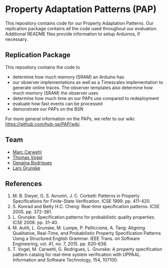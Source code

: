 # Property Adaptation Patterns (PAP)

This repository contains code for our Property Adaptation Patterns.
Our replication package contains all the code used throughout our evaluation. Additional README files provide information to setup Arduinos, if necessary. 

## Replication Package
This repository contains the code to
* determine how much memory (SRAM) an Arduino has
* our observer implementations as well as a Timescales implementation to generate online traces. The observer templates also determine how much memory (SRAM) the observer uses
* determine how much time an our PAPs use compared to redeployment
* evaluate how fast events can be processed
* demonstrate our PAPs on the BSN

For more general information on the PAPs, we refer to our wiki: https://github.com/hub-se/PAP/wiki.

## Team
* [Marc Carwehl](https://github.com/carwehlm)
* [Thomas Vogel](https://github.com/thomas-vogel)
* [Genaína Rodrigues](https://github.com/genaina)
* [Lars Grunske](https://github.com/larsgrunske)

## References
1. M. B. Dwyer, G. S. Avrunin, J. C. Corbett: Patterns in Property Specifications for Finite-State Verification. ICSE 1999. pp. 411-420.
2. S. Konrad and Betty H.C. Cheng: Real-time specification patterns. ICSE 2005. pp. 372-381.
3. L. Grunske: Specification patterns for probabilistic quality properties. ICSE 2008. pp. 31-40.
4. M. Autili, L. Grunske, M. Lumpe, P. Pelliccione, A. Tang: Aligning Qualitative, Real-Time, and Probabilistic Property Specification Patterns Using a Structured English Grammar. IEEE Trans. on Software Engineering, vol. 41, no. 7, 2015. pp. 620-638.
5. T. Vogel, M. Carwehl, G. Rodrigues, L. Grunske: A property specification pattern catalog for real-time system verification with UPPAAL. Information and Software Technology, 154, 107100.
